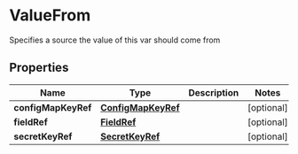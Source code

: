

# ValueFrom

Specifies a source the value of this var should come from

## Properties

| Name | Type | Description | Notes |
|------------ | ------------- | ------------- | -------------|
|**configMapKeyRef** | [**ConfigMapKeyRef**](ConfigMapKeyRef.md) |  |  [optional] |
|**fieldRef** | [**FieldRef**](FieldRef.md) |  |  [optional] |
|**secretKeyRef** | [**SecretKeyRef**](SecretKeyRef.md) |  |  [optional] |



